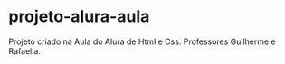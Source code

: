 # projeto-alura-aula
Projeto criado na Aula do Alura de Html e Css.
Professores Guilherme e Rafaella.
